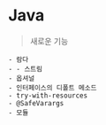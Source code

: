 Java 
=============================

> 새로운 기능

    - 람다
    - - 스트림
    - 옵셔널
    - 인터페이스의 디폴트 메소드
    - try-with-resources
    - @SafeVarargs
    - 모듈

